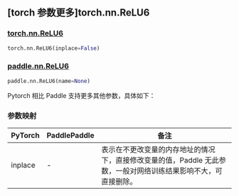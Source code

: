 ## [torch 参数更多]torch.nn.ReLU6

### [torch.nn.ReLU6](https://pytorch.org/docs/stable/generated/torch.nn.ReLU6.html#torch.nn.ReLU6)

```python
torch.nn.ReLU6(inplace=False)
```

### [paddle.nn.ReLU6](https://www.paddlepaddle.org.cn/documentation/docs/zh/api/paddle/nn/ReLU6_cn.html)

```python
paddle.nn.ReLU6(name=None)
```

Pytorch 相比 Paddle 支持更多其他参数，具体如下：

### 参数映射

| PyTorch | PaddlePaddle | 备注                                                                                                            |
| ------- | ------------ | --------------------------------------------------------------------------------------------------------------- |
| inplace | -            | 表示在不更改变量的内存地址的情况下，直接修改变量的值，Paddle 无此参数，一般对网络训练结果影响不大，可直接删除。 |
